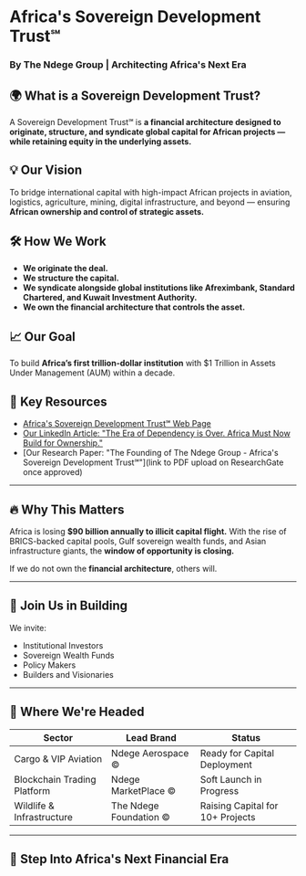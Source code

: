 # Africa's Sovereign Development Trust℠  
### By The Ndege Group | Architecting Africa's Next Era  

## 🌍 What is a Sovereign Development Trust?  
A Sovereign Development Trust℠ is **a financial architecture designed to originate, structure, and syndicate global capital for African projects — while retaining equity in the underlying assets.**  

## 💡 Our Vision  
To bridge international capital with high-impact African projects in aviation, logistics, agriculture, mining, digital infrastructure, and beyond — ensuring **African ownership and control of strategic assets.**  

## 🛠️ How We Work  
- **We originate the deal.**  
- **We structure the capital.**  
- **We syndicate alongside global institutions like Afreximbank, Standard Chartered, and Kuwait Investment Authority.**  
- **We own the financial architecture that controls the asset.**  

## 📈 Our Goal  
To build **Africa’s first trillion-dollar institution** with $1 Trillion in Assets Under Management (AUM) within a decade.  

## 🔗 Key Resources  
- [Africa's Sovereign Development Trust℠ Web Page](https://www.ndege.co.ke/africas-sovereign-development-trust)  
- [Our LinkedIn Article: "The Era of Dependency is Over. Africa Must Now Build for Ownership."](https://www.linkedin.com/pulse/africas-sovereign-development-trust)  
- [Our Research Paper: "The Founding of The Ndege Group - Africa's Sovereign Development Trust℠"](link to PDF upload on ResearchGate once approved)  

---

## 🔥 Why This Matters  
Africa is losing **$90 billion annually to illicit capital flight.** With the rise of BRICS-backed capital pools, Gulf sovereign wealth funds, and Asian infrastructure giants, the **window of opportunity is closing.**  

If we do not own the **financial architecture**, others will.  

---

## 🤝 Join Us in Building  
We invite:  
- Institutional Investors  
- Sovereign Wealth Funds  
- Policy Makers  
- Builders and Visionaries  

---

## 📍 Where We're Headed  
| Sector                  | Lead Brand                 | Status         |
|----------------|--------------------|--------------------|
| Cargo & VIP Aviation | Ndege Aerospace © | Ready for Capital Deployment |
| Blockchain Trading Platform | Ndege MarketPlace © | Soft Launch in Progress |
| Wildlife & Infrastructure | The Ndege Foundation © | Raising Capital for 10+ Projects |

---

## 👑 Step Into Africa's Next Financial Era  
